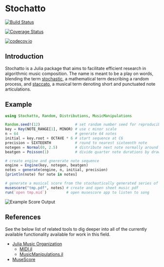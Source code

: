 # Stochatto

[![Build Status](https://travis-ci.org/dysonance/Stochatto.jl.svg?branch=master)](https://travis-ci.org/dysonance/Stochatto.jl)

[![Coverage Status](https://coveralls.io/repos/dysonance/Stochatto.jl/badge.svg?branch=master&service=github)](https://coveralls.io/github/dysonance/Stochatto.jl?branch=master)

[![codecov.io](http://codecov.io/github/dysonance/Stochatto.jl/coverage.svg?branch=master)](http://codecov.io/github/dysonance/Stochatto.jl?branch=master)

## Introduction

Stochatto is a Julia package that aims to facilitate efficient research in algorithmic music composition. The name is meant to be a play on words, blending the term [stochastic](https://en.wikipedia.org/wiki/Stochastic_process), a mathematical term describing a random process, and [staccato](https://en.wikipedia.org/wiki/Staccato), a musical term denoting short and punctuated note articulations.


## Example

```julia
using Stochatto, Random, Distributions, MusicManipulations

Random.seed!(12)                # set random number seed for reproducibility
key = Key(NOTE_RANGE[1], MINOR) # use c minor scale
n = 64                          # generate 64 notes
initial = key.root + OCTAVE * 6 # start sequence at C6
precision = SIXTEENTH           # round to nearest sixteenth note
notegen = Normal(0, 2.5)        # distribute next note normally around current note
beatgen = Poisson(1)            # divide quarter note durations by drawing from poisson

# create engine and gnererate note sequence
engine = Engine(key, notegen, beatgen)
notes = generate(engine, n, initial, precision)
[println(note) for note in notes]

# generate a musical score from the stochastically generated series of notes
musescore("tmp.pdf", notes) # create and open sheet music pdf
run(`open tmp.mid`)         # open musescore app to listen to song
```

![Example Score Output](https://raw.githubusercontent.com/dysonance/Stochatto.jl/master/examples/example_score.png)


## References

See the below list of related tools to dig deeper into all of the currently available functionality available for work in this field.

- [Julia Music Organization](https://juliamusic.github.io/JuliaMusic_documentation.jl/latest/)
    - [MIDI.jl](https://github.com/JuliaMusic/MIDI.jl)
    - [MusicManipulations.jl](https://github.com/JuliaMusic/MusicManipulations.jl)
- [MuseScore](https://musescore.org/en)
